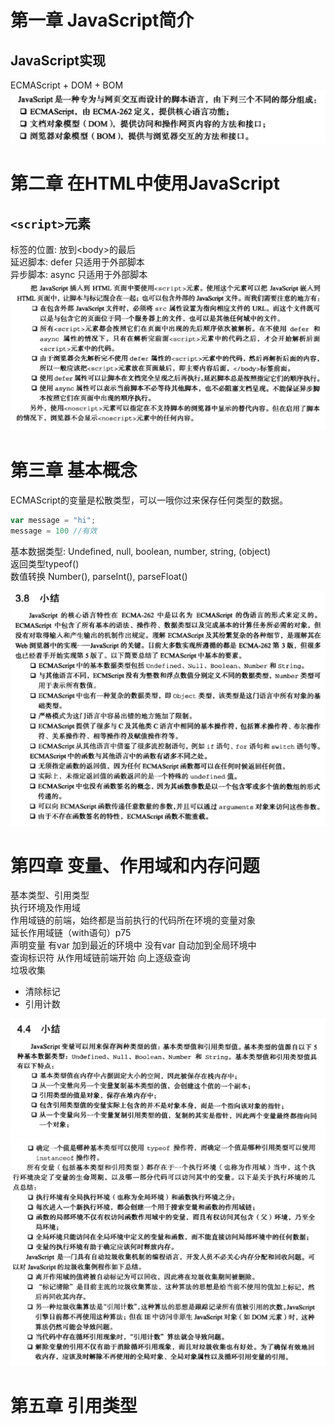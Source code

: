 # 第一章 JavaScript简介
## JavaScript实现
ECMAScript + DOM + BOM
![](docs/images/14890756664851/14890775323198.jpg)
# 第二章 在HTML中使用JavaScript
## `<script>`元素
标签的位置: 放到\<body>的最后  
延迟脚本: defer 只适用于外部脚本  
异步脚本: async 只适用于外部脚本
![](docs/images/14890756664851/14890800859444.jpg)
# 第三章 基本概念
ECMAScript的变量是松散类型，可以一哦你过来保存任何类型的数据。

```js
var message = "hi";
message = 100 //有效
```
基本数据类型: Undefined, null, boolean, number, string, (object)  
返回类型typeof()  
数值转换 Number(), parseInt(), parseFloat()

![](docs/images/14890756664851/14890840161360.jpg)
# 第四章 变量、作用域和内存问题
基本类型、引用类型  
执行环境及作用域  
作用域链的前端，始终都是当前执行的代码所在环境的变量对象  
延长作用域链（with语句）p75  
声明变量 有var 加到最近的环境中 没有var 自动加到全局环境中  
查询标识符 从作用域链前端开始 向上逐级查询  
垃圾收集
* 清除标记
* 引用计数

![](docs/images/14890756664851/14903926888407.jpg)
![](docs/images/14890756664851/14903926974708.jpg)
# 第五章 引用类型
